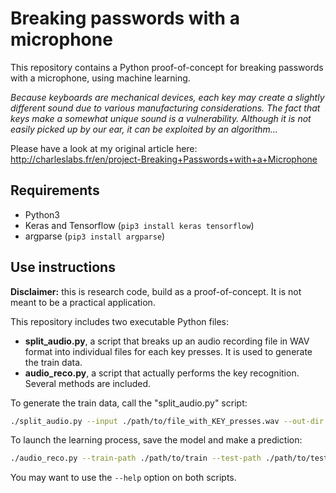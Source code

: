 # Breaking passwords with a microphone

This repository contains a Python proof-of-concept for breaking passwords with a microphone, using machine learning.

*Because keyboards are mechanical devices, each key may create a slightly different sound due to various manufacturing considerations. The fact that keys make a somewhat unique sound is a vulnerability. Although it is not easily picked up by our ear, it can be exploited by an algorithm...*

Please have a look at my original article here: http://charleslabs.fr/en/project-Breaking+Passwords+with+a+Microphone

## Requirements

* Python3
* Keras and Tensorflow (`pip3 install keras tensorflow`)
* argparse (`pip3 install argparse`)

## Use instructions

**Disclaimer:** this is research code, build as a proof-of-concept. It is not meant to be a practical application.

This repository includes two executable Python files:
* **split_audio.py**, a script that breaks up an audio recording file in WAV format into individual files for each key presses. It is used to generate the train data.
* **audio_reco.py**, a script that actually performs the key recognition. Several methods are included.

To generate the train data, call the "split_audio.py" script:
```bash
./split_audio.py --input ./path/to/file_with_KEY_presses.wav --out-dir ./path/to/train --label KEY
```

To launch the learning process, save the model and make a prediction:
```bash
./audio_reco.py --train-path ./path/to/train --test-path ./path/to/test.wav --model ../path/to/save/trained_model.h5
```

You may want to use the `--help` option on both scripts.